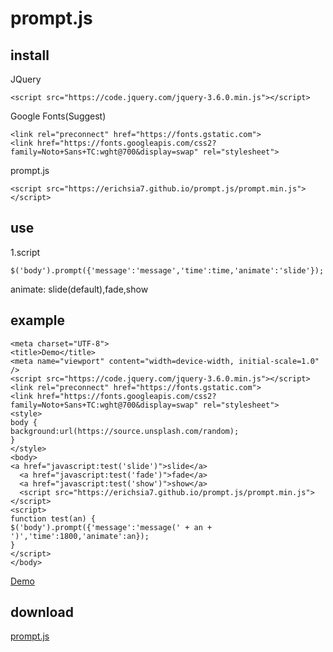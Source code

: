 # prompt.js
## install
JQuery
```
<script src="https://code.jquery.com/jquery-3.6.0.min.js"></script>
```
Google Fonts(Suggest)
```
<link rel="preconnect" href="https://fonts.gstatic.com"> 
<link href="https://fonts.googleapis.com/css2?family=Noto+Sans+TC:wght@700&display=swap" rel="stylesheet">
```
prompt.js
```
<script src="https://erichsia7.github.io/prompt.js/prompt.min.js"></script>
```
## use
1.script
```
$('body').prompt({'message':'message','time':time,'animate':'slide'});
```
animate: slide(default),fade,show
## example
```
<meta charset="UTF-8">
<title>Demo</title>
<meta name="viewport" content="width=device-width, initial-scale=1.0" />
<script src="https://code.jquery.com/jquery-3.6.0.min.js"></script>
<link rel="preconnect" href="https://fonts.gstatic.com"> 
<link href="https://fonts.googleapis.com/css2?family=Noto+Sans+TC:wght@700&display=swap" rel="stylesheet">
<style>
body {
background:url(https://source.unsplash.com/random);
}
</style>
<body>
<a href="javascript:test('slide')">slide</a>
  <a href="javascript:test('fade')">fade</a>
  <a href="javascript:test('show')">show</a>
  <script src="https://erichsia7.github.io/prompt.js/prompt.min.js"></script>
<script>
function test(an) {
$('body').prompt({'message':'message(' + an + ')','time':1800,'animate':an});
}
</script>
</body>
```
[Demo](https://erichsia7.github.io/prompt.js/demo.html#)
## download
[prompt.js](https://github.com/EricHsia7/prompt.js/raw/main/prompt.js)
